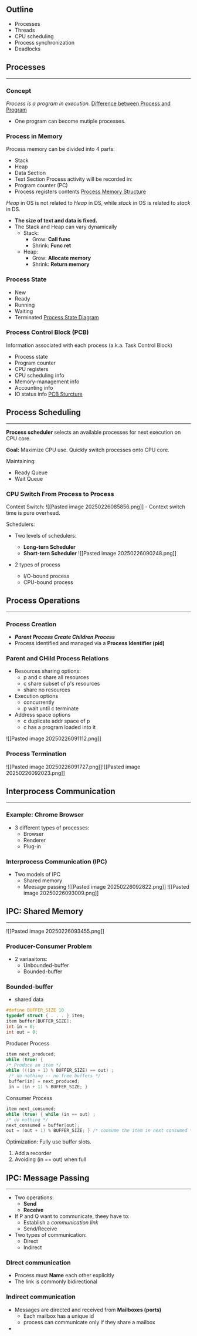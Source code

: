 ## Outline
- Processes
- Threads
- CPU scheduling
- Process synchronization
- Deadlocks

## Processes
---
### Concept
_Process is a program in execution._
[Difference between Process and Program](L3_p1.png)
- One program can become mutiple processes.
### Process in Memory
Process memory can be divided into 4 parts:
- Stack
- Heap
- Data Section
- Text Section
Process activity will be recorded in:
- Program counter (PC)
- Process registers contents
[Process Memory Structure](L3_p2.png)

_Heap_ in OS is not related to _Heap_ in DS, while *stack* in OS is related to _stack_ in DS.

- **The size of text and data is fixed.**
- The Stack and Heap can vary dynamically
	- Stack:
		- Grow: **Call func**
		- Shrink: **Func ret**
	- Heap:
		- Grow:  **Allocate memory**
		- Shrink: **Return memory**

### Process State
- New
- Ready
- Running
- Waiting
- Terminated
[Process State Diagram](L3_p3.png)

### Process Control Block (PCB)
Information associated with each process (a.k.a. Task Control Block)
- Process state
- Program counter
- CPU registers
- CPU scheduling info
- Memory-management info
- Accounting info
- IO status info
[PCB Sturcture](L3_p4.png)

## Process Scheduling
---
**Process scheduler** selects an available processes for next execution on CPU core.

**Goal:** Maximize CPU use. Quickly switch processes onto CPU core.

Maintaining:
- Ready Queue
- Wait Queue

### CPU Switch From Process to Process
Context Switch:
![[Pasted image 20250226085856.png]]
	- Context switch time is pure overhead.

Schedulers:
- Two levels of schedulers:
	- **Long-tern Scheduler**
	- **Short-tern Scheduler**
![[Pasted image 20250226090248.png]]

- 2 types of process
	- I/O-bound process
	- CPU-bound process

## Process Operations
---
### Process Creation
- _**Parent Process Create Children Process**_
- Process identified and managed via a **Process Identifier (pid)**

### Parent and CHild Process Relations
- Resources sharing options:
	- p and c share all resources
	- c share subset of p's resources
	- share no resources
- Execution options
	- concurrently
	- p wait until c terminate
- Address space options
	- c duplicate addr space of p
	- c has a program loaded into it

![[Pasted image 20250226091112.png]]

### Process Termination
![[Pasted image 20250226091727.png]]![[Pasted image 20250226092023.png]]

## Interprocess Communication
---
### Example: Chrome Browser
- 3 different types of processes:
	- Browser
	- Renderer
	- Plug-in

### Interprocess Communication (IPC)
- Two models of IPC
	- Shared memory
	- Meesage passing
![[Pasted image 20250226092822.png]]
![[Pasted image 20250226093009.png]]

## IPC: Shared Memory
---
![[Pasted image 20250226093455.png]]
### Producer-Consumer Problem
- 2 variaaitons:
	- Unbounded-buffer
	- Bounded-buffer

### Bounded-buffer 
- shared data
```C
#define BUFFER_SIZE 10 
typedef struct { . . . } item; 
item buffer[BUFFER_SIZE]; 
int in = 0; 
int out = 0;
```
Producer Process
```C
item next_produced; 
while (true) {
/* Produce an item */ 
while (((in + 1) % BUFFER_SIZE) == out) ;
 /* do nothing -- no free buffers */ 
 buffer[in] = next_produced; 
 in = (in + 1) % BUFFER_SIZE; }
```
Consumer Process
```C
item next_consumed; 
while (true) { while (in == out) ; 
/* do nothing */ 
next_consumed = buffer[out]; 
out = (out + 1) % BUFFER_SIZE; } /* consume the item in next consumed */
```

Optimization:
Fully use buffer slots.
1. Add a recorder
2. Avoiding (in == out) when full

## IPC: Message Passing
---
- Two operations:
	- **Send**
	- **Receive**
- If P and Q want to communicate, theey have to:
	- Establish a _communication link_
	- Send/Receive
- Two types of communication:
	- Direct
	- Indirect

### DIrect communication
- Process must **Name** each other explicitly
- The link is commonly bidirectional

### Indirect communication
- Messages are directed and received from **Mailboxes (ports)**
	- Each mailbox has a unique id
	- process can communicate only if they share a mailbox
- 
